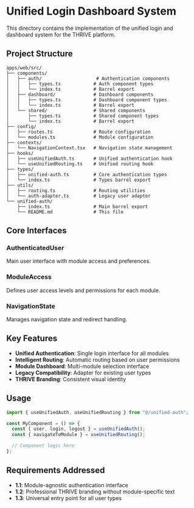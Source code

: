# Unified Login Dashboard System

This directory contains the implementation of the unified login and dashboard system for the THRIVE platform.

## Project Structure

```
apps/web/src/
├── components/
│   ├── auth/                    # Authentication components
│   │   ├── types.ts            # Auth component types
│   │   └── index.ts            # Barrel export
│   ├── dashboard/              # Dashboard components
│   │   ├── types.ts            # Dashboard component types
│   │   └── index.ts            # Barrel export
│   └── shared/                 # Shared components
│       ├── types.ts            # Shared component types
│       └── index.ts            # Barrel export
├── config/
│   ├── routes.ts               # Route configuration
│   └── modules.ts              # Module configuration
├── contexts/
│   └── NavigationContext.tsx   # Navigation state management
├── hooks/
│   ├── useUnifiedAuth.ts       # Unified authentication hook
│   └── useUnifiedRouting.ts    # Unified routing hook
├── types/
│   ├── unified-auth.ts         # Core authentication types
│   └── index.ts                # Types barrel export
├── utils/
│   ├── routing.ts              # Routing utilities
│   └── auth-adapter.ts         # Legacy user adapter
└── unified-auth/
    ├── index.ts                # Main barrel export
    └── README.md               # This file
```

## Core Interfaces

### AuthenticatedUser

Main user interface with module access and preferences.

### ModuleAccess

Defines user access levels and permissions for each module.

### NavigationState

Manages navigation state and redirect handling.

## Key Features

- **Unified Authentication**: Single login interface for all modules
- **Intelligent Routing**: Automatic routing based on user permissions
- **Module Dashboard**: Multi-module selection interface
- **Legacy Compatibility**: Adapter for existing user types
- **THRIVE Branding**: Consistent visual identity

## Usage

```typescript
import { useUnifiedAuth, useUnifiedRouting } from "@/unified-auth";

const MyComponent = () => {
  const { user, login, logout } = useUnifiedAuth();
  const { navigateToModule } = useUnifiedRouting();

  // Component logic here
};
```

## Requirements Addressed

- **1.1**: Module-agnostic authentication interface
- **1.2**: Professional THRIVE branding without module-specific text
- **1.3**: Universal entry point for all user types
